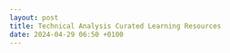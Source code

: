 ```yaml
---
layout: post
title: Technical Analysis Curated Learning Resources
date: 2024-04-29 06:50 +0100
---
```

